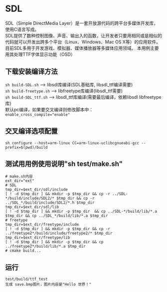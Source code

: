 
# SDL 
SDL（Simple DirectMedia Layer）是一套开放源代码的跨平台多媒体开发库，使用C语言写成。  
SDL提供了数种控制图像、声音、输出入的函数，让开发者只要用相同或是相似的代码就可以开发出跨多个平台（Linux、Windows、Mac OS X等）的应用软件。目前SDL多用于开发游戏、模拟器、媒体播放器等多媒体应用领域。
本用例主要用其处理TTF字体显示功能（OSD）

## 下载安装编译方法
`sh build-SDL.sh`  --> libsdl库编译(SDL基础库, libsdl_ttf编译需要)  
`sh build-freetype.sh`  --> libfreetype库编译(libsdl_ttf需要)  
`sh build-SDL_ttf.sh`  --> libsdl_ttf库编译(需要最后编译，依赖libsdl libfreetype库)  
默认pc编译，如果要交叉编译则修改脚本中：    
`enable_cross_compile="enable"`  

## 交叉编译选项配置
`sh configure --host=arm-linux CC=arm-linux-uclibcgnueabi-gcc --prefix=$(pwd)/build`  

## 测试用用例使用说明"sh test/make.sh"
```
# make.sh内容
ext_dir="ext"
# SDL
tmp_dir=$ext_dir/sdl/include
[ ! -d $tmp_dir ] && mkdir -p $tmp_dir && cp -r ../SDL-*/build/include/SDL2/* $tmp_dir && cp -r ../SDL_*/build/include/SDL2/*.h $tmp_dir
tmp_dir=$ext_dir/sdl/lib
[ ! -d $tmp_dir ] && mkdir -p $tmp_dir  && cp ../SDL-*/build/lib/*.a $tmp_dir && cp ../SDL_*/build/lib/*.a $tmp_dir
# freetype
tmp_dir=$ext_dir/freetype/include
[ ! -d $tmp_dir ] && mkdir -p $tmp_dir && cp -r ../freetype2*/build/include/freetype2/* $tmp_dir
tmp_dir=$ext_dir/freetype/lib
[ ! -d $tmp_dir ] && mkdir -p $tmp_dir && cp ../freetype2*/build/lib/*.a $tmp_dir
# cmake build...
```

## 运行
```
test/build/ttf_test
生成 save.bmp图片，图片内容是"Hello 世界！"
```
